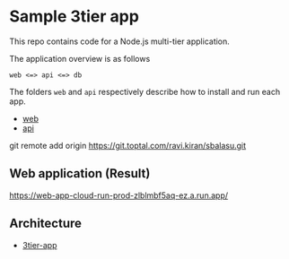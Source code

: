 # Sample 3tier app
This repo contains code for a Node.js multi-tier application.

The application overview is as follows

```
web <=> api <=> db
```

The folders `web` and `api` respectively describe how to install and run each app.


- [web](https://git.toptal.com/ravi.kiran/sbalasu/-/blob/main/web/README.md)
- [api](https://git.toptal.com/ravi.kiran/sbalasu/-/blob/main/api/README.md)

git remote add origin https://git.toptal.com/ravi.kiran/sbalasu.git

## Web application (Result)

https://web-app-cloud-run-prod-zlblmbf5aq-ez.a.run.app/

## Architecture

- [3tier-app](https://git.toptal.com/ravi.kiran/sbalasu/-/blob/main/assets/three_tier_web_app_v4.png)






